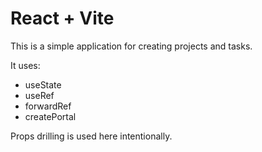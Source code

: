 # React + Vite

This is a simple application for creating projects and tasks.

It uses:
- useState
- useRef
- forwardRef
- createPortal

Props drilling is used here intentionally.
